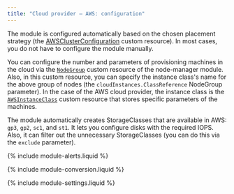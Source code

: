 ```yaml
---
title: "Cloud provider — AWS: configuration"
---
```


The module is configured automatically based on the chosen placement strategy (the [AWSClusterConfiguration](cluster_configuration.html) custom resource). In most cases, you do not have to configure the module manually.

You can configure the number and parameters of provisioning machines in the cloud via the [`NodeGroup`](../node-manager/cr.html#nodegroup) custom resource of the node-manager module. Also, in this custom resource, you can specify the instance class's name for the above group of nodes (the `cloudInstances.ClassReference` NodeGroup parameter). In the case of the AWS cloud provider, the instance class is the [`AWSInstanceClass`](cr.html#awsinstanceclass) custom resource that stores specific parameters of the machines.

The module automatically creates StorageClasses that are available in AWS: `gp3`, `gp2`, `sc1`, and `st1`. It lets you configure disks with the required IOPS. Also, it can filter out the unnecessary StorageClasses (you can do this via the `exclude` parameter).

{% include module-alerts.liquid %}

{% include module-conversion.liquid %}

{% include module-settings.liquid %}

